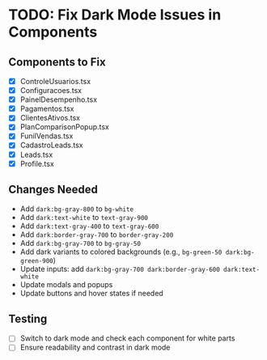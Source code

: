 # TODO: Fix Dark Mode Issues in Components

## Components to Fix
- [x] ControleUsuarios.tsx
- [x] Configuracoes.tsx
- [x] PainelDesempenho.tsx
- [x] Pagamentos.tsx
- [x] ClientesAtivos.tsx
- [x] PlanComparisonPopup.tsx
- [x] FunilVendas.tsx
- [x] CadastroLeads.tsx
- [x] Leads.tsx
- [x] Profile.tsx

## Changes Needed
- Add `dark:bg-gray-800` to `bg-white`
- Add `dark:text-white` to `text-gray-900`
- Add `dark:text-gray-400` to `text-gray-600`
- Add `dark:border-gray-700` to `border-gray-200`
- Add `dark:bg-gray-700` to `bg-gray-50`
- Add dark variants to colored backgrounds (e.g., `bg-green-50 dark:bg-green-900`)
- Update inputs: add `dark:bg-gray-700 dark:border-gray-600 dark:text-white`
- Update modals and popups
- Update buttons and hover states if needed

## Testing
- [ ] Switch to dark mode and check each component for white parts
- [ ] Ensure readability and contrast in dark mode
